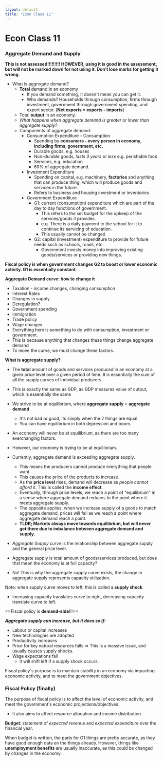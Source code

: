 ```yaml
---
layout: default
title: "Econ Class 11"
---
```

# Econ Class 11

### Aggregate Demand and Supply
**This is not assessed!!!!!!!!! HOWEVER, using it is good in the assessment, but will not be marked down for not using it. Don't lose marks for getting it wrong.**
- What is aggregate demand?
	- **Total** demand in an economy
		- If you demand something, it doesn't mean you can get it.
		- Who demands? Households through consumption, firms through investment, government through government spending, and export sector. (**Net exports = exports - imports**)
	- Total **output** in an economy.
	- *What happens when aggregate demand is greater or lower than aggregate supply?*
	- Components of aggregate demand:
		- Consumption Expenditure - Consumption
			- Spending by **consumers - every person in economy, including firms, government, etc.**
			- Durable goods, e.g. houses
			- Non-durable goods, *lasts 3 years or less* e.g. perishable food
			- Services, e.g. education
			- 60% of aggregate demand.
		- Investment Expenditure
			- Spending on capital, e.g. machinery, **factories** and anything that can produce thing, which will produce goods and services in the future.
			- Refers to business and housing investment or inventories
		- Government Expenditure
			- G1: current (consumption) expenditure which are part of the day to day functions of government.
				- This refers to the set budget for the upkeep of the services/goods it provides.
				- e.g. There is a daily payment to the school for it to continue its servicing of education.
				- This usually cannot be changed.
			- G2: capital (investment) expenditure to provide for future needs such as schools, roads, etc.
				- Government invests money into improving existing goods/services or providing new things.

**Fiscal policy is when government changes G2 to boost or lower economic activity. G1 is essentially constant.**

**Aggregate Demand curve: how to change it**
- Taxation - income changes, changing consumption
- Interest Rates
- Changes in supply
- Deregulation?
- Government spending
- Immigration
- Trade policy
- Wage changes
- Everything here is something to do with consumption, investment or government.
- This is because anything that changes these things change aggregate demand
- To move the curve, we must change these factors.

**What is aggregate supply?**
- The **total** amount of goods and services produced in an economy at a given price level over a given period of time. It is essentially the sum of all the supply curves of individual producers
- This is exactly the same as GDP, as GDP measures value of output, which is essentially the same
- We strive to be at equilibrium, where **aggregate supply** = **aggregate demand**
	- It's not bad or good, its simply when the 2 things are equal.
	- You can have equilibrium in both depression and boom.
- An economy will never be at equilibrium, as there are too many everchanging factors.
- However, our economy is trying to be at equilibrium.
- Currently, aggregate demand is exceeding aggregate supply.
	- This means the producers cannot produce everything that people want.
	- This causes the price of the products to increase.
	- As the **price level** rises, demand will decrease as *people cannot afford it*. This is called the **income effect**.
	- Eventually, through price levels, we reach a point of "equilibrium" in a sense where aggregate demand reduces to the point where it meets aggregate supply.
	- The opposite applies, when we increase supply of a goods to match aggregate demand, prices will fall as we reach a point where aggregate demand reach a point.
	- **TLDR; Markets always move towards equilibrium, but will never get there due to imbalance between aggregate demand and supply.**

- *Aggregate Supply curve* is the relationship between aggregate supply and the general price level.
- Aggregate supply is total amount of goods/services produced, but does that mean the economy is at full capacity?
- No! This is why the aggregate supply curve exists, the change in aggregate supply represents capacity utilization.

Note: when supply curve moves to left, this is called a **supply shock**.
- Increasing capacity translates curve to right, decreasing capacity translate curve to left.

==Fiscal policy is **demand-side**!!!==

***Aggregate supply can increase, but it does so if:***
- Labour or capital increases
- New technologies are adopted
- Productivity increases
- Price for key natural resources falls => This is a massive issue, and usually causes supply shocks.
- Wage expectations fall
	- It will shift left if a supply shock occurs.

Fiscal policy's purpose is to maintain stability in an economy via impacting economic activity, and to meet the government objectives.

### Fiscal Policy (finally)
The purpose of fiscal policy is to affect the level of economic activity, and meet the government's economic projections/objectives.
- It also aims to affect resource allocation and income distribution.

**Budget**: statement of *expected* revenue and *expected* expenditure over the financial year.

When budget is written, the parts for G1 things are pretty accurate, as they have good enough data on the things already. However, things like **unemployment benefits** are usually inaccurate, as this could be changed by changes in the economy. 



